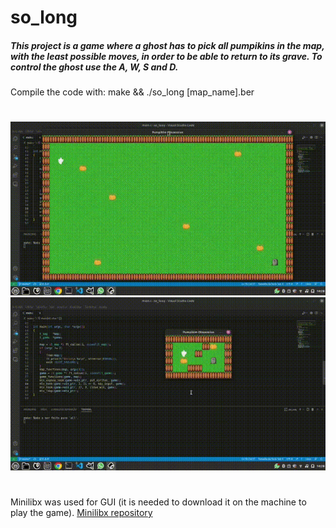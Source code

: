 # so_long

##### This project is a game where a ghost has to pick all pumpikins in the map, with the least possible moves, in order to be able to return to its grave. To control the ghost use the A, W, S and D.

Compile the code with: make && ./so_long [map_name].ber
#
![](https://github.com/mycaelli/so_long/blob/master/big_map.gif)
![](https://github.com/mycaelli/so_long/blob/master/link_map.gif)
#
Minilibx was used for GUI (it is needed to download it on the machine to play the game).
[Minilibx repository](https://github.com/42Paris/minilibx-linux)
#
